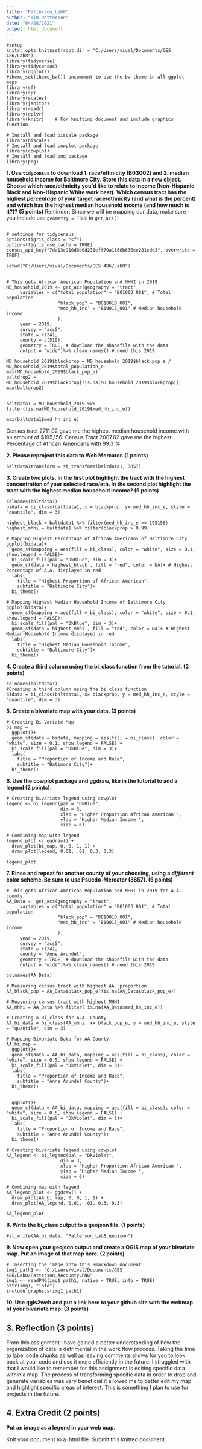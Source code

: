 ```yaml
---
title: "Patterson_Lab8"
author: "Tim Patterson"
date: "04/28/2021"
output: html_document
---
```


```{r, setup, include=FALSE}
#setup
knitr::opts_knit$set(root.dir = "C:/Users/vival/Documents/GES 486/Lab8")
library(tidyverse)
library(tidycensus)
library(ggplot2)
#theme_set(theme_bw()) uncomment to use the bw theme in all ggplot maps
library(sf)
library(sp)
library(scales)
library(janitor)
library(readr)
library(dplyr)
library(knitr)    # For knitting document and include_graphics function

# Install and load biscale package
library(biscale)
# Install and load cowplot package
library(cowplot)
# Install and load png package
library(png)
```


**1. Use `tidycensus` to download 1. race/ethnicity (B03002) and 2. median household income for Baltimore City. Store this data in a new object. Choose which race/ethnicity you'd like to relate to income (Non-Hispanic Black and Non-Hispanic White work best). Which census tract has the highest _percentage_ of your target race/ethnicity (and what is the percent) and which has the highest median household income (and how much is it?)? (5 points)** Reminder: Since we will be mapping our data, make sure you include use `geometry = TRUE` in `get_acs()` 

```{r}

# settings for tidycensus
options(tigris_class = "sf")
options(tigris_use_cache = TRUE)
census_api_key("7da13c910d6b0d231eff70a1168b636ee281edd3", overwrite = TRUE)

setwd("C:/Users/vival/Documents/GES 486/Lab8")


# This gets African American Population and MHHI in 2019
MD_household_2019 <- get_acs(geography = "tract", 
     variables = c("total_population" = "B01003_001", # Total population
                   "black_pop" = "B01001B_001",
                   "med_hh_inc" = "B19013_001" # Median household income
                   ), 
     year = 2019,
     survey = "acs5",
     state = c(24), 
     county = c(510),
     geometry = TRUE, # download the shapefile with the data
     output = "wide")%>% clean_names() # need this 2019

```
```{r}
MD_household_2019$blackprop = MD_household_2019$black_pop_e / 
MD_household_2019$total_population_e
max(MD_household_2019$black_pop_e)
baltdrop2 = MD_household_2019$blackprop[!is.na(MD_household_2019$blackprop)]
max(baltdrop2)


baltdata1 = MD_household_2019 %>% filter(!is.na(MD_household_2019$med_hh_inc_e))

max(baltdata1$med_hh_inc_e)
```
Census tract 2711.02 gave me the highest median household income with an amount of $195,156. Census Tract 2007.02 gave me the highest Percentage of African Americans with 99.3 %.

**2. Please reproject this data to Web Mercator. (1 points)**

```{r}
baltdata1transform = st_transform(baltdata1, 3857)
```

**3. Create two plots. In the first plot highlight the tract with the highest concentration of your selected race/eth. In the second plot highlight the tract with the highest median household income? (5 points)**

```{r}
colnames(baltdata1)
bidata = bi_class(baltdata1, x = blackprop, y= med_hh_inc_e, style = "quantile", dim = 3)

highest_black = baltdata1 %>% filter(med_hh_inc_e == 195156)
highest_mhhi = baltdata1 %>% filter(blackprop > 0.99)

# Mapping Highest Percentage of African Americans of Baltimore City
ggplot(bidata)+
  geom_sf(mapping = aes(fill = bi_class), color = "white", size = 0.1, show.legend = FALSE)+
  bi_scale_fill(pal = "DkBlue", dim = 3)+
  geom_sf(data = highest_black , fill = "red", color = NA)+ # Highest Percentage of A.A. displayed in red
  labs(
    title = "Highest Proportion of African American",
    subtitle = "Baltimore City")+
  bi_theme()

```
```{r}
# Mapping Highest Median Household Income of Baltimore City
ggplot(bidata)+
  geom_sf(mapping = aes(fill = bi_class), color = "white", size = 0.1, show.legend = FALSE)+
  bi_scale_fill(pal = "DkBlue", dim = 3)+
  geom_sf(data = highest_mhhi , fill = "red", color = NA)+ # Highest Median Household Income displayed in red
  labs(
    title = "Highest Median Household Income",
    subtitle = "Baltimore City")+
  bi_theme()
```


**4. Create a third column using the bi_class function from the tutorial. (2 points)**

```{r}
colnames(baltdata1)
#Creating a third column using the bi_class function
bidata = bi_class(baltdata1, x= blackprop, y = med_hh_inc_e, style = "quantile", dim = 3)
```

**5. Create a bivariate map with your data. (3 points)**  

```{r}
# Creating Bi-Variate Map
bi_map =
  ggplot()+
  geom_sf(data = bidata, mapping = aes(fill = bi_class), color = "white", size = 0.1, show.legend = FALSE) +
  bi_scale_fill(pal = "DkBlue", dim = 3)+
  labs(
    title = "Proportion of Income and Race", 
    subtitle = "Batimore City")+
  bi_theme()
```

**6. Use the cowplot package and ggdraw, like in the tutorial to add a legend (2 points)**.

```{r}
# Creating bivariate legend using cowplot
legend <- bi_legend(pal = "DkBlue",
                    dim = 3,
                    xlab = "Higher Proportion African American ",
                    ylab = "Higher Median Income ",
                    size = 6)

# Combining map with legend
legend_plot <- ggdraw() +
  draw_plot(bi_map, 0, 0, 1, 1) +
  draw_plot(legend, 0.01, .01, 0.3, 0.3)

legend_plot
```

**7. Rinse and repeat for another county of your choosing, using a _different_ color scheme. Be sure to use Psuedo-Mercator (3857). (5 points)**

```{r}
# This gets African American Population and MHHI in 2019 for A.A. county
AA_Data =  get_acs(geography = "tract", 
     variables = c("total_population" = "B01003_001", # Total population
                   "black_pop" = "B01001B_001",
                   "med_hh_inc" = "B19013_001" # Median household income
                   ), 
     year = 2019,
     survey = "acs5",
     state = c(24), 
     county = "Anne Arundel",
     geometry = TRUE, # download the shapefile with the data
     output = "wide")%>% clean_names() # need this 2019
```
```{r}
colnames(AA_Data)

# Measuring census tract with highest AA. proportion
AA_black_pop = AA_Data$black_pop_e[!is.na(AA_Data$black_pop_e)]

# Measuring census tract with highest MHHI  
AA_mhhi = AA_Data %>% filter(!is.na(AA_Data$med_hh_inc_e))

# Creating a Bi_class for A.A. County
AA_bi_data = bi_class(AA_mhhi, x= black_pop_e, y = med_hh_inc_e, style = "quantile", dim = 3)

# Mapping Bivariate Data for AA County
AA_bi_map =
  ggplot()+
  geom_sf(data = AA_bi_data, mapping = aes(fill = bi_class), color = "white", size = 0.5, show.legend = FALSE) +
  bi_scale_fill(pal = "DkViolet", dim = 3)+
  labs(
    title = "Proportion of Income and Race", 
    subtitle = "Anne Arundel County")+
  bi_theme()

  
  ggplot()+
  geom_sf(data = AA_bi_data, mapping = aes(fill = bi_class), color = "white", size = 0.5, show.legend = FALSE) +
  bi_scale_fill(pal = "DkViolet", dim = 3)+
  labs(
    title = "Proportion of Income and Race", 
    subtitle = "Anne Arundel County")+
  bi_theme()
```
```{r}
# Creating bivariate legend using cowplot
AA_legend <- bi_legend(pal = "DkViolet",
                    dim = 3,
                    xlab = "Higher Proportion African American ",
                    ylab = "Higher Median Income ",
                    size = 6)

# Combining map with legend
AA_legend_plot <- ggdraw() +
  draw_plot(AA_bi_map, 0, 0, 1, 1) +
  draw_plot(AA_legend, 0.01, .01, 0.3, 0.3)

AA_legend_plot
```

**8. Write the bi_class output to a geojson file. (1 points)**

```{r}
#st_write(AA_bi_data, "Patterson_Lab8.geojson")
```

**9. Now open your geojson output and create a QGIS map of your bivariate map. Put an image of that map here. (2 points)**

```{r}
# Inserting the image into this Rmarkdown document
img1_path1 <- "C:/Users/vival/Documents/GES 486/Lab8/Patterson_AAcounty.PNG"
img1 <- readPNG(img1_path1, native = TRUE, info = TRUE)
attr(img1, "info")
include_graphics(img1_path1)
```

**10. Use qgis2web and put a link here to your github site with the webmap of your bivariate map. (3 points)**



## 3. Reflection (3 points)

From this assignment I have gained a better understanding of how the organization of data is detrimental in the work flow process. Taking the time to label code chunks as well as leaving comments allows for you to look back at your code and use it more efficiently in the future. I struggled with that I would like to remember for this assignment is editing specific data within a map. The process of transforming specific data in order to drop and generate variables was very beneficial it allowed me to better edit my map and highlight specific areas of interest. This is something I plan to use for projects in the future.

## 4. Extra Credit (2 points)

**Put an image as a legend in your web map.**

Knit your document to a .html file.  Submit this knitted document.
